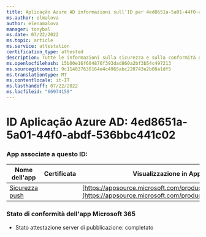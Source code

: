 ```yaml
---
title: Aplicação Azure AD informazioni sull'ID per 4ed8651a-5a01-44f0-abdf-536bbc441c02
ms.author: elmalova
author: elenamalova
manager: tonybal
ms.date: 07/22/2022
ms.topic: article
ms.service: attestation
certification_type: attested
description: Tutte le informazioni sulla sicurezza e sulla conformità disponibili per 4ed8651a-5a01-44f0-abdf-536bbc441c02.
ms.openlocfilehash: 15b00e16f604876f393dad860a2bf3b54c497213
ms.sourcegitcommit: 9c114837630164e4c4965abc220743e2b08a1df5
ms.translationtype: MT
ms.contentlocale: it-IT
ms.lasthandoff: 07/22/2022
ms.locfileid: "66974159"
---
```

# <a name="azure-app-id-4ed8651a-5a01-44f0-abdf-536bbc441c02"></a>ID Aplicação Azure AD: 4ed8651a-5a01-44f0-abdf-536bbc441c02


### <a name="apps-associated-with-this-id"></a>App associate a questo ID:
| **Nome dell'app** | **Certificata** | **Visualizzazione in AppSource** |
|--------------|---------------|-----------------------|
| [Sicurezza push](../forward/WA200002833.md) |  | [https://appsource.microsoft.com/product/office/WA200002833](https://appsource.microsoft.com/product/office/WA200002833) |

### <a name="microsoft-365-app-compliance-status"></a>Stato di conformità dell'app Microsoft 365
- Stato attestazione server di pubblicazione: completato
